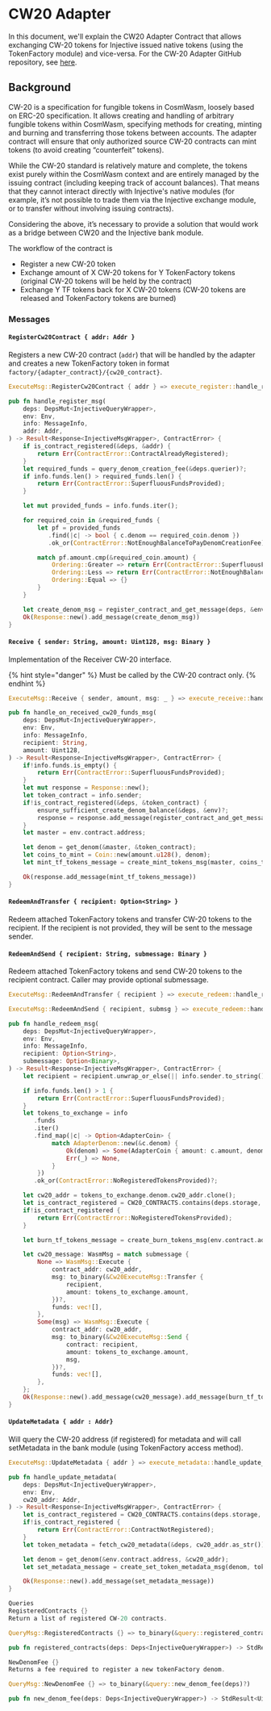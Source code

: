 # CW20 Adapter

In this document, we'll explain the CW20 Adapter Contract that allows exchanging CW-20 tokens for Injective issued native tokens (using the TokenFactory module) and vice-versa. For the CW-20 Adapter GitHub repository, see [here](https://github.com/InjectiveLabs/cw20-adapter/tree/master/contracts/cw20-adapter).

## Background

CW-20 is a specification for fungible tokens in CosmWasm, loosely based on ERC-20 specification. It allows creating and handling of arbitrary fungible tokens within CosmWasm, specifying methods for creating, minting and burning and transferring those tokens between accounts. The adapter contract will ensure that only authorized source CW-20 contracts can mint tokens (to avoid creating “counterfeit” tokens).

While the CW-20 standard is relatively mature and complete, the tokens exist purely within the CosmWasm context and are entirely managed by the issuing contract (including keeping track of account balances). That means that they cannot interact directly with Injective's native modules (for example, it’s not possible to trade them via the Injective exchange module, or to transfer without involving issuing contracts).

Considering the above, it’s necessary to provide a solution that would work as a bridge between CW20 and the Injective bank module.

The workflow of the contract is

* Register a new CW-20 token
* Exchange amount of X CW-20 tokens for Y TokenFactory tokens (original CW-20 tokens will be held by the contract)
* Exchange Y TF tokens back for X CW-20 tokens (CW-20 tokens are released and TokenFactory tokens are burned)

### Messages

#### `RegisterCw20Contract { addr: Addr }`

Registers a new CW-20 contract (`addr`) that will be handled by the adapter and creates a new TokenFactory token in format `factory/{adapter_contract}/{cw20_contract}`.

```rust
ExecuteMsg::RegisterCw20Contract { addr } => execute_register::handle_register_msg(deps, env, info, addr)

pub fn handle_register_msg(
    deps: DepsMut<InjectiveQueryWrapper>,
    env: Env,
    info: MessageInfo,
    addr: Addr,
) -> Result<Response<InjectiveMsgWrapper>, ContractError> {
    if is_contract_registered(&deps, &addr) {
        return Err(ContractError::ContractAlreadyRegistered);
    }
    let required_funds = query_denom_creation_fee(&deps.querier)?;
    if info.funds.len() > required_funds.len() {
        return Err(ContractError::SuperfluousFundsProvided);
    }

    let mut provided_funds = info.funds.iter();

    for required_coin in &required_funds {
        let pf = provided_funds
           .find(|c| -> bool { c.denom == required_coin.denom })
           .ok_or(ContractError::NotEnoughBalanceToPayDenomCreationFee)?;

        match pf.amount.cmp(&required_coin.amount) {
            Ordering::Greater => return Err(ContractError::SuperfluousFundsProvided),
            Ordering::Less => return Err(ContractError::NotEnoughBalanceToPayDenomCreationFee),
            Ordering::Equal => {}
        }
    }

    let create_denom_msg = register_contract_and_get_message(deps, &env, &addr)?;
    Ok(Response::new().add_message(create_denom_msg))
}
```

#### `Receive { sender: String, amount: Uint128, msg: Binary }`

Implementation of the Receiver CW-20 interface.

{% hint style="danger" %}
Must be called by the CW-20 contract only.
{% endhint %}

```rust
ExecuteMsg::Receive { sender, amount, msg: _ } => execute_receive::handle_on_received_cw20_funds_msg(deps, env, info, sender, amount)

pub fn handle_on_received_cw20_funds_msg(
    deps: DepsMut<InjectiveQueryWrapper>,
    env: Env,
    info: MessageInfo,
    recipient: String,
    amount: Uint128,
) -> Result<Response<InjectiveMsgWrapper>, ContractError> {
    if!info.funds.is_empty() {
        return Err(ContractError::SuperfluousFundsProvided);
    }
    let mut response = Response::new();
    let token_contract = info.sender;
    if!is_contract_registered(&deps, &token_contract) {
        ensure_sufficient_create_denom_balance(&deps, &env)?;
        response = response.add_message(register_contract_and_get_message(deps, &env, &token_contract)?);
    }
    let master = env.contract.address;

    let denom = get_denom(&master, &token_contract);
    let coins_to_mint = Coin::new(amount.u128(), denom);
    let mint_tf_tokens_message = create_mint_tokens_msg(master, coins_to_mint, recipient);

    Ok(response.add_message(mint_tf_tokens_message))
}
```

#### `RedeemAndTransfer { recipient: Option<String> }`

Redeem attached TokenFactory tokens and transfer CW-20 tokens to the recipient. If the recipient is not provided, they will be sent to the message sender.

#### `RedeemAndSend { recipient: String, submessage: Binary }`

Redeem attached TokenFactory tokens and send CW-20 tokens to the recipient contract. Caller may provide optional submessage.

```rust
ExecuteMsg::RedeemAndTransfer { recipient } => execute_redeem::handle_redeem_msg(deps, env, info, recipient, None)

ExecuteMsg::RedeemAndSend { recipient, submsg } => execute_redeem::handle_redeem_msg(deps, env, info, Some(recipient), Some(submsg))

pub fn handle_redeem_msg(
    deps: DepsMut<InjectiveQueryWrapper>,
    env: Env,
    info: MessageInfo,
    recipient: Option<String>,
    submessage: Option<Binary>,
) -> Result<Response<InjectiveMsgWrapper>, ContractError> {
    let recipient = recipient.unwrap_or_else(|| info.sender.to_string());

    if info.funds.len() > 1 {
        return Err(ContractError::SuperfluousFundsProvided);
    }
    let tokens_to_exchange = info
       .funds
       .iter()
       .find_map(|c| -> Option<AdapterCoin> {
            match AdapterDenom::new(&c.denom) {
                Ok(denom) => Some(AdapterCoin { amount: c.amount, denom }),
                Err(_) => None,
            }
        })
       .ok_or(ContractError::NoRegisteredTokensProvided)?;

    let cw20_addr = tokens_to_exchange.denom.cw20_addr.clone();
    let is_contract_registered = CW20_CONTRACTS.contains(deps.storage, &tokens_to_exchange.denom.cw20_addr);
    if!is_contract_registered {
        return Err(ContractError::NoRegisteredTokensProvided);
    }

    let burn_tf_tokens_message = create_burn_tokens_msg(env.contract.address, tokens_to_exchange.as_coin());

    let cw20_message: WasmMsg = match submessage {
        None => WasmMsg::Execute {
            contract_addr: cw20_addr,
            msg: to_binary(&Cw20ExecuteMsg::Transfer {
                recipient,
                amount: tokens_to_exchange.amount,
            })?,
            funds: vec![],
        },
        Some(msg) => WasmMsg::Execute {
            contract_addr: cw20_addr,
            msg: to_binary(&Cw20ExecuteMsg::Send {
                contract: recipient,
                amount: tokens_to_exchange.amount,
                msg,
            })?,
            funds: vec![],
        },
    };
    Ok(Response::new().add_message(cw20_message).add_message(burn_tf_tokens_message))
}
```

#### `UpdateMetadata { addr : Addr}`

Will query the CW-20 address (if registered) for metadata and will call setMetadata in the bank module (using TokenFactory access method).

```rust
ExecuteMsg::UpdateMetadata { addr } => execute_metadata::handle_update_metadata(deps, env, addr)

pub fn handle_update_metadata(
    deps: DepsMut<InjectiveQueryWrapper>,
    env: Env,
    cw20_addr: Addr,
) -> Result<Response<InjectiveMsgWrapper>, ContractError> {
    let is_contract_registered = CW20_CONTRACTS.contains(deps.storage, cw20_addr.as_str());
    if!is_contract_registered {
        return Err(ContractError::ContractNotRegistered);
    }
    let token_metadata = fetch_cw20_metadata(&deps, cw20_addr.as_str())?;

    let denom = get_denom(&env.contract.address, &cw20_addr);
    let set_metadata_message = create_set_token_metadata_msg(denom, token_metadata.name, token_metadata.symbol, token_metadata.decimals);

    Ok(Response::new().add_message(set_metadata_message))
}

Queries
RegisteredContracts {}
Return a list of registered CW-20 contracts.

QueryMsg::RegisteredContracts {} => to_binary(&query::registered_contracts(deps)?)

pub fn registered_contracts(deps: Deps<InjectiveQueryWrapper>) -> StdResult<Vec<Addr>> {}

NewDenomFee {}
Returns a fee required to register a new tokenFactory denom.

QueryMsg::NewDenomFee {} => to_binary(&query::new_denom_fee(deps)?)

pub fn new_denom_fee(deps: Deps<InjectiveQueryWrapper>) -> StdResult<Uint128> {}
```
